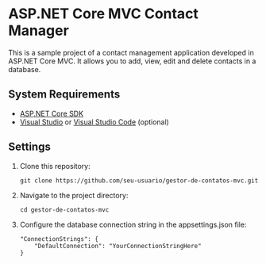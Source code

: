 # ASP.NET Core MVC Contact Manager

This is a sample project of a contact management application developed in ASP.NET Core MVC. It allows you to add, view, edit and delete contacts in a database.

## System Requirements

- [ASP.NET Core SDK](https://dotnet.microsoft.com/download)
- [Visual Studio](https://visualstudio.microsoft.com/) or [Visual Studio Code](https://code.visualstudio.com/) (optional)

## Settings

1. Clone this repository:

   ```shell
   git clone https://github.com/seu-usuario/gestor-de-contatos-mvc.git

2. Navigate to the project directory:
   ```shell
   cd gestor-de-contatos-mvc

3. Configure the database connection string in the appsettings.json file:
   ```shell
   "ConnectionStrings": {
       "DefaultConnection": "YourConnectionStringHere"
   }

